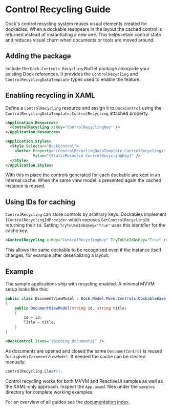 # Control Recycling Guide

Dock's control recycling system reuses visual elements created for dockables. When a dockable reappears in the layout the cached control is returned instead of instantiating a new one. This helps retain control state and reduces visual churn when documents or tools are moved around.

## Adding the package

Include the `Dock.Controls.Recycling` NuGet package alongside your existing Dock references. It provides the `ControlRecycling` and `ControlRecyclingDataTemplate` types used to enable the feature.

## Enabling recycling in XAML

Define a `ControlRecycling` resource and assign it to `DockControl` using the `ControlRecyclingDataTemplate.ControlRecycling` attached property.

```xml
<Application.Resources>
  <ControlRecycling x:Key="ControlRecyclingKey" />
</Application.Resources>

<Application.Styles>
  <Style Selector="DockControl">
    <Setter Property="(ControlRecyclingDataTemplate.ControlRecycling)"
            Value="{StaticResource ControlRecyclingKey}" />
  </Style>
</Application.Styles>
```

With this in place the controls generated for each dockable are kept in an internal cache. When the same view model is presented again the cached instance is reused.

## Using IDs for caching

`ControlRecycling` can store controls by arbitrary keys. Dockables implement `IControlRecyclingIdProvider` which exposes `GetControlRecyclingId` returning their `Id`. Setting `TryToUseIdAsKey="True"` uses this identifier for the cache key.

```xml
<ControlRecycling x:Key="ControlRecyclingKey" TryToUseIdAsKey="True" />
```

This allows the same dockable to be recognised even if the instance itself changes, for example after deserializing a layout.

## Example

The sample applications ship with recycling enabled. A minimal MVVM setup looks like this:

```csharp
public class DocumentViewModel : Dock.Model.Mvvm.Controls.DockableBase
{
    public DocumentViewModel(string id, string title)
    {
        Id = id;
        Title = title;
    }
}
```

```xml
<DockControl Items="{Binding Documents}" />
```

As documents are opened and closed the same `DocumentControl` is reused for a given `DocumentViewModel`. If needed the cache can be cleared manually:

```csharp
controlRecycling.Clear();
```

Control recycling works for both MVVM and ReactiveUI samples as well as the XAML‑only approach. Inspect the `App.axaml` files under the `samples` directory for complete working examples.

For an overview of all guides see the [documentation index](README.md).
